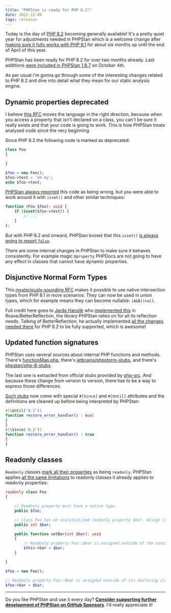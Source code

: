 ```yaml
---
title: "PHPStan is ready for PHP 8.2!"
date: 2022-12-08
tags: releases
---
```


Today is the day of [PHP 8.2](https://www.php.net/releases/8.2/en.php) becoming generally available! It's a pretty quiet year for adjustments needed in PHPStan which is a welcome change after [making sure it fully works with PHP 8.1](/blog/plan-to-support-php-8-1) for about six months up until the end of April of this year.

PHPStan has been ready for PHP 8.2 for over two months already. Last additions [were included in PHPStan 1.8.7](https://github.com/phpstan/phpstan/releases/tag/1.8.7) on October 4th.

As per usual I'm gonna go through some of the interesting changes related to PHP 8.2 and dive into detail what they mean for our static analysis engine.

Dynamic properties deprecated
---------------

I believe [this RFC](https://wiki.php.net/rfc/deprecate_dynamic_properties) moves the language in the right direction, because when you access a property that isn't declared on a class, you can't be sure it really exists and that your code is going to work. This is how PHPStan treats analysed code since the very beginning.

Since PHP 8.2 the following code is marked as deprecated:

```php
class Foo
{

}

$foo = new Foo();
$foo->test = 'oh my';
echo $foo->test;
```

[PHPStan always reported](https://phpstan.org/r/33d1cb67-39ca-40ee-889d-841bc1719123) this code as being wrong, but you were able to work around it with `isset()` and other similar techniques:

```php
function (Foo $foo): void {
    if (isset($foo->test)) {
        // ...
    }
};
```

But with PHP 8.2 and onward, PHPStan knows that this `isset()` [is always going to report `false`](https://phpstan.org/r/05e3273f-500a-4129-9517-4991931e459e).

There are some internal changes in PHPStan to make sure it behaves consistently. For example magic `@property` PHPDocs are not going to have any effect in classes that cannot have dynamic properties.

Disjunctive Normal Form Types
---------------

This [mysteriously-sounding RFC](https://wiki.php.net/rfc/dnf_types) makes it possible to use native intersection types from PHP 8.1 in more scenarios. They can now be used in union types, which for example means they can become nullable: `(A&B)|null`.

Full credit here goes to [Jarda Hanslík](https://twitter.com/kukulich) who [implemented this](https://github.com/Roave/BetterReflection/pull/1198) in Roave/BetterReflection, the library PHPStan relies on for all its reflection needs. Talking of BetterReflection, he actually implemented [all the changes needed there](https://github.com/Roave/BetterReflection/pulls?q=is%3Apr+is%3Aclosed+%22php+8.2%22+author%3Akukulich) for PHP 8.2 to be fully supported, which is awesome!

Updated function signatures
---------------

PHPStan uses several sources about internal PHP functions and methods. There's [functionMap.php](https://github.com/phpstan/phpstan-src/blob/1.11.x/resources/functionMap.php), there's [jetbrains/phpstorm-stubs](https://github.com/jetbrains/phpstorm-stubs), and there's [phpstan/php-8-stubs](https://github.com/phpstan/php-8-stubs).

The last one is extracted from official stubs provided by [php-src](https://github.com/php/php-src/). And because these change from version to version, there has to be a way to express those differences.

[Such stubs](https://github.com/phpstan/php-8-stubs/blob/45ace6223009aa9275ac8fbafb7f8066de5813c6/stubs/Zend/restore_error_handler.php) now come with special `#[Since]` and `#[Until]` attributes and the definitions are cleaned up before being interpreted by PHPStan:

```php
#[\Until('8.2')]
function restore_error_handler() : bool
{
}
#[\Since('8.2')]
function restore_error_handler() : true
{
}
```

Readonly classes
---------------

`Readonly` classes [mark all their properties](https://php.watch/versions/8.2/readonly-classes) as being `readonly`. PHPStan applies [all the same limitations](https://phpstan.org/r/2e1c02a3-b748-4d76-8689-e3d0efb738e9) to readonly classes it already applies to readonly properties:

```php
readonly class Foo
{

    // Readonly property must have a native type.
    public $foo;

    // Class Foo has an uninitialized readonly property $bar. Assign it in the constructor.
    public int $bar;

    public function setBar(int $bar): void
    {
        // Readonly property Foo::$bar is assigned outside of the constructor.
        $this->bar = $bar;
    }

}

$foo = new Foo();

// Readonly property Foo::$bar is assigned outside of its declaring class.
$foo->bar = $bar;
```

---

Do you like PHPStan and use it every day? [**Consider supporting further development of PHPStan on GitHub Sponsors**](https://github.com/sponsors/ondrejmirtes/). I’d really appreciate it!
